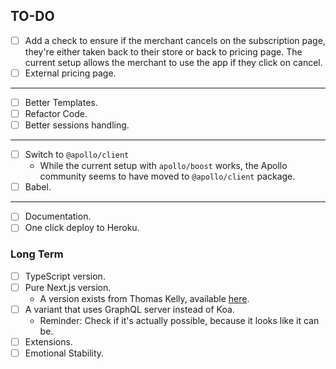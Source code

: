 ## TO-DO

- [ ] Add a check to ensure if the merchant cancels on the subscription page, they're either taken back to their store or back to pricing page. The current setup allows the merchant to use the app if they click on cancel.
- [ ] External pricing page.
---
- [ ] Better Templates.
- [ ] Refactor Code.
- [ ] Better sessions handling.
---
- [ ] Switch to `@apollo/client`
  - While the current setup with `apollo/boost` works, the Apollo community seems to have moved to `@apollo/client` package.
- [ ] Babel.
---
- [ ] Documentation.
- [ ] One click deploy to Heroku.

### Long Term
- [ ] TypeScript version.
- [ ] Pure Next.js version.
  - A version exists from Thomas Kelly, available [here](https://github.com/t-kelly/nextjs-shopify-app).
- [ ] A variant that uses GraphQL server instead of Koa.
  - Reminder: Check if it's actually possible, because it looks like it can be.
- [ ] Extensions.
- [ ] Emotional Stability.